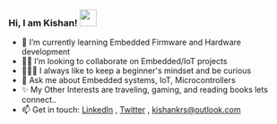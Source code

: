 ### Hi, I am Kishan! <img src="https://raw.githubusercontent.com/MartinHeinz/MartinHeinz/master/wave.gif" width="30px">
 - 🤖 I’m currently learning Embedded Firmware and Hardware development
 - 🤝🏻 I’m looking to collaborate on Embedded/IoT projects
 - 👨🏻‍🚀 I always like to keep a beginner's mindset and be curious
 - 💬 Ask me about Embedded systems, IoT, Microcontrollers
 - ✨ My Other Interests are traveling, gaming, and reading books lets connect..
 - 📫 Get in touch: [LinkedIn](https://www.linkedin.com/in/kishankrs/) , [Twitter](https://twitter.com/kishankrs_) , <kishankrs@outlook.com>



<!--
**kishankrs/kishankrs** is a ✨ _special_ ✨ repository because its `README.md` (this file) appears on your GitHub profile.
--!>
